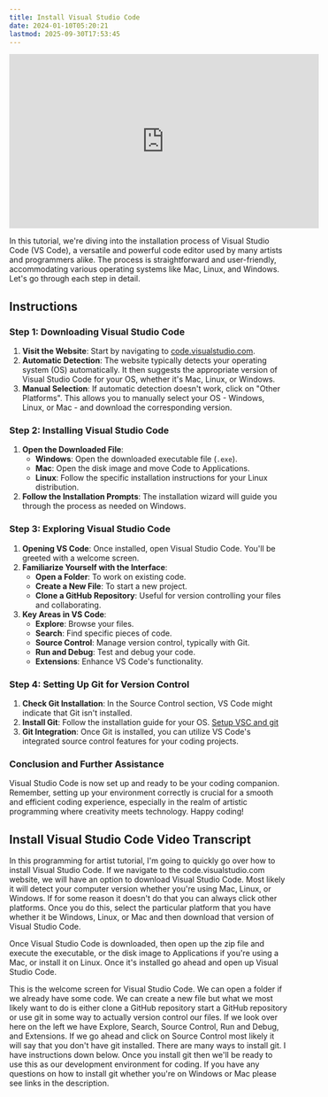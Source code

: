 ```yaml
---
title: Install Visual Studio Code
date: 2024-01-10T05:20:21
lastmod: 2025-09-30T17:53:45
---
```


<div class="iframe-16-9-container">
<iframe class="youTubeIframe" width="560" height="315" src="https://www.youtube.com/embed/HDhPln-pccQ?si=KytCfA1Kt8qMEV46?rel=0" title="YouTube video player" frameborder="0" allow="accelerometer; autoplay; clipboard-write; encrypted-media; gyroscope; picture-in-picture; web-share" referrerpolicy="strict-origin-when-cross-origin" allowfullscreen></iframe>
</div>

In this tutorial, we're diving into the installation process of Visual Studio Code (VS Code), a versatile and powerful code editor used by many artists and programmers alike. The process is straightforward and user-friendly, accommodating various operating systems like Mac, Linux, and Windows. Let's go through each step in detail.

## Instructions

### Step 1: Downloading Visual Studio Code

1. **Visit the Website**: Start by navigating to [code.visualstudio.com](https://code.visualstudio.com/).
2. **Automatic Detection**: The website typically detects your operating system (OS) automatically. It then suggests the appropriate version of Visual Studio Code for your OS, whether it's Mac, Linux, or Windows.
3. **Manual Selection**: If automatic detection doesn't work, click on "Other Platforms". This allows you to manually select your OS - Windows, Linux, or Mac - and download the corresponding version.

### Step 2: Installing Visual Studio Code

1. **Open the Downloaded File**:
   - **Windows**: Open the downloaded executable file (`.exe`).
   - **Mac**: Open the disk image and move Code to Applications.
   - **Linux**: Follow the specific installation instructions for your Linux distribution.
2. **Follow the Installation Prompts**: The installation wizard will guide you through the process as needed on Windows.

### Step 3: Exploring Visual Studio Code

1. **Opening VS Code**: Once installed, open Visual Studio Code. You'll be greeted with a welcome screen.
2. **Familiarize Yourself with the Interface**:
   - **Open a Folder**: To work on existing code.
   - **Create a New File**: To start a new project.
   - **Clone a GitHub Repository**: Useful for version controlling your files and collaborating.
3. **Key Areas in VS Code**:
   - **Explore**: Browse your files.
   - **Search**: Find specific pieces of code.
   - **Source Control**: Manage version control, typically with Git.
   - **Run and Debug**: Test and debug your code.
   - **Extensions**: Enhance VS Code's functionality.

### Step 4: Setting Up Git for Version Control

1. **Check Git Installation**: In the Source Control section, VS Code might indicate that Git isn't installed.
2. **Install Git**: Follow the installation guide for your OS. [Setup VSC and git](./setup-visual-studio-code-and-git.md)
3. **Git Integration**: Once Git is installed, you can utilize VS Code's integrated source control features for your coding projects.

### Conclusion and Further Assistance

Visual Studio Code is now set up and ready to be your coding companion. Remember, setting up your environment correctly is crucial for a smooth and efficient coding experience, especially in the realm of artistic programming where creativity meets technology. Happy coding!

## Install Visual Studio Code Video Transcript

In this programming for artist tutorial, I'm going to quickly go over how to install Visual Studio Code. If we navigate to the code.visualstudio.com website, we will have an option to download Visual Studio Code. Most likely it will detect your computer version whether you're using Mac, Linux, or Windows. If for some reason it doesn't do that you can always click other platforms. Once you do this, select the particular platform that you have whether it be Windows, Linux, or Mac and then download that version of Visual Studio Code.

Once Visual Studio Code is downloaded, then open up the zip file and execute the executable, or the disk image to Applications if you're using a Mac, or install it on Linux. Once it's installed go ahead and open up Visual Studio Code.

This is the welcome screen for Visual Studio Code. We can open a folder if we already have some code. We can create a new file but what we most likely want to do is either clone a GitHub repository start a GitHub repository or use git in some way to actually version control our files. If we look over here on the left we have Explore, Search, Source Control, Run and Debug, and Extensions. If we go ahead and click on Source Control most likely it will say that you don't have git installed. There are many ways to install git. I have instructions down below. Once you install git then we'll be ready to use this as our development environment for coding. If you have any questions on how to install git whether you're on Windows or Mac please see links in the description.
